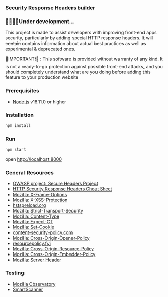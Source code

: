 ### Security Response Headers builder

### 🚧👷‍🏗️🚀Under development...

This project is made to assist developers with improving front-end apps security, particularly by adding special HTTP response headers. It ~~will contain~~ contains information about actual best practices as well as experimental & deprecated ones. 

🔴IMPORTANT❗🔴 : This software is provided without warranty of any kind. It is not a ready-to-go protection against possible front-end attacks, and you should completely understand what are you doing before adding this feature to your production website

### Prerequisites
* [Node.js](https://nodejs.org/) v18.11.0 or higher

### Installation
```bash
npm install
```

### Run
```bash
npm start
```
open [http://localhost:8000](http://localhost:8000)

### General Resources
* [OWASP project: Secure Headers Project](https://owasp.org/www-project-secure-headers/)
* [HTTP Security Response Headers Cheat Sheet](https://cheatsheetseries.owasp.org/cheatsheets/HTTP_Headers_Cheat_Sheet.html)
* [Mozilla: X-Frame-Options](https://developer.mozilla.org/en-US/docs/Web/HTTP/Headers/X-Frame-Options)
* [Mozilla: X-XSS-Protection](https://developer.mozilla.org/en-US/docs/Web/HTTP/Headers/X-XSS-Protection)
* [hstspreload.org](https://hstspreload.org/)
* [Mozilla: Strict-Transport-Security](https://developer.mozilla.org/en-US/docs/Web/HTTP/Headers/Strict-Transport-Security)
* [Mozilla: Content-Type](https://developer.mozilla.org/en-US/docs/Web/HTTP/Headers/Content-Type)
* [Mozilla: Expect-CT](https://developer.mozilla.org/en-US/docs/Web/HTTP/Headers/Expect-CT)
* [Mozilla: Set-Cookie](https://developer.mozilla.org/en-US/docs/Web/HTTP/Headers/Set-Cookie)
* [content-security-policy.com](https://content-security-policy.com/)
* [Mozilla: Cross-Origin-Opener-Policy](https://developer.mozilla.org/en-US/docs/Web/HTTP/Headers/Cross-Origin-Opener-Policy)
* [resourcepolicy.fyi](https://resourcepolicy.fyi/)
* [Mozilla: Cross-Origin-Resource-Policy](https://developer.mozilla.org/en-US/docs/Web/HTTP/Headers/Cross-Origin-Resource-Policy)
* [Mozilla: Cross-Origin-Embedder-Policy](https://developer.mozilla.org/en-US/docs/Web/HTTP/Headers/Cross-Origin-Embedder-Policy)
* [Mozilla: Server Header](https://developer.mozilla.org/en-US/docs/Web/HTTP/Headers/Server)

### Testing
* [Mozilla Observatory](https://observatory.mozilla.org/)
* [SmartScanner](https://www.thesmartscanner.com/)
